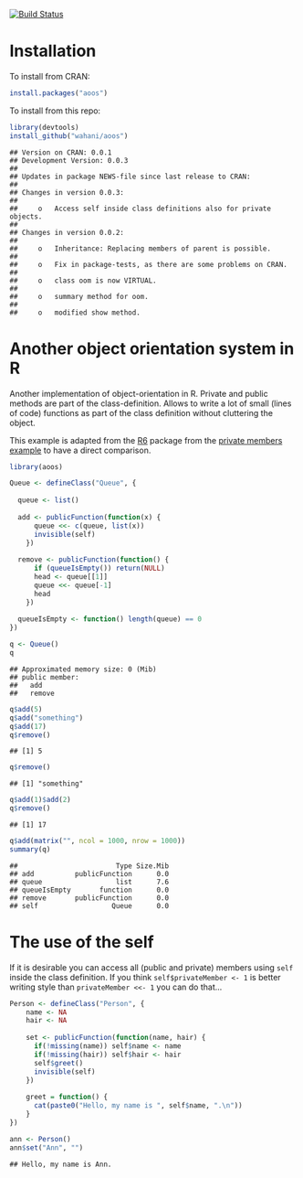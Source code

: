 [![Build Status](https://travis-ci.org/wahani/aoos.png?branch=master)](https://travis-ci.org/wahani/aoos)

# Installation
To install from CRAN:

```r
install.packages("aoos")
```

To install from this repo:

```r
library(devtools)
install_github("wahani/aoos")
```


```
## Version on CRAN: 0.0.1 
## Development Version: 0.0.3 
## 
## Updates in package NEWS-file since last release to CRAN:
## 
## Changes in version 0.0.3:
## 
##     o   Access self inside class definitions also for private objects.
## 
## Changes in version 0.0.2:
## 
##     o   Inheritance: Replacing members of parent is possible.
## 
##     o   Fix in package-tests, as there are some problems on CRAN.
## 
##     o   class oom is now VIRTUAL.
## 
##     o   summary method for oom.
## 
##     o   modified show method.
```


# Another object orientation system in R
Another implementation of object-orientation in R. Private and public methods are part of the class-definition. Allows to write a lot of small (lines of code) functions as part of the class definition without cluttering the object.

This example is adapted from the [R6](https://github.com/wch/R6) package from the [private members example](http://rpubs.com/wch/24456) to have a direct comparison.


```r
library(aoos)

Queue <- defineClass("Queue", {
  
  queue <- list()
  
  add <- publicFunction(function(x) {
      queue <<- c(queue, list(x))
      invisible(self)
    })
  
  remove <- publicFunction(function() {
      if (queueIsEmpty()) return(NULL)
      head <- queue[[1]]
      queue <<- queue[-1]
      head
    })
  
  queueIsEmpty <- function() length(queue) == 0
})

q <- Queue()
q
```

```
## Approximated memory size: 0 (Mib)
## public member:
##   add 
##   remove
```


```r
q$add(5)
q$add("something")
q$add(17)
q$remove()
```

```
## [1] 5
```

```r
q$remove()
```

```
## [1] "something"
```

```r
q$add(1)$add(2)
q$remove()
```

```
## [1] 17
```

```r
q$add(matrix("", ncol = 1000, nrow = 1000))
summary(q)
```

```
##                        Type Size.Mib
## add          publicFunction      0.0
## queue                  list      7.6
## queueIsEmpty       function      0.0
## remove       publicFunction      0.0
## self                  Queue      0.0
```

# The use of the self

If it is desirable you can access all (public and private) members using `self` inside the class definition. If you think `self$privateMember <- 1` is better writing style than `privateMember <<- 1` you can do that...


```r
Person <- defineClass("Person", {
    name <- NA
    hair <- NA
    
    set <- publicFunction(function(name, hair) {
      if(!missing(name)) self$name <- name
      if(!missing(hair)) self$hair <- hair
      self$greet()
      invisible(self)
    })
    
    greet = function() {
      cat(paste0("Hello, my name is ", self$name, ".\n"))
    }
})

ann <- Person()
ann$set("Ann", "")
```

```
## Hello, my name is Ann.
```


